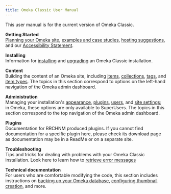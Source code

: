 ```yaml
---
title: Omeka Classic User Manual
---
```

This user manual is for the current version of Omeka Classic. 

**Getting Started**  
[Planning your Omeka site](GettingStarted/Site_Planning_Tips/), [examples and case studies](GettingStarted/UsingOmeka), [hosting suggestions](GettingStarted/Hosting_Suggestions), and our [Accessibility Statement](GettingStarted/Accessibility_Statement). 

**Installing**  
Information for [installing](Installation/Installation) and [upgrading](Installation/Upgrading) an Omeka Classic installation.

**Content**  
Building the content of an Omeka site, including [items](Content/Items), [collections](Content/Collections), [tags](Content/Tags), and [item types](Content/Item_Types). The topics in this section correspond to options on the left-hand navigation of the Omeka admin dashboard.

**Administration**  
Managing your installation's [appearance](Admin/Appearance/Appearance_Settings/), [plugins](Admin/Adding_and_Managing_Plugins), [users](Admin/Users), and [site settings](Admin/Settings/General_Settings/); in Omeka, these options are only available to SuperUsers. The topics in this section correspond to the top navigation of the Omeka admin dashboard.

**Plugins**  
Documentation for RRCHNM produced plugins. If you cannot find documentation for a specific plugin here, please check its download page as documentation may be in a ReadMe or on a separate site. 

**Troubleshooting**  
Tips and tricks for dealing with problems with your Omeka Classic installation. Look here to learn how to [retrieve error messages](Troubleshooting/Retrieving_Error_Messages)

**Technical documentation**  
For users who are comfortable modifying the code, this section includes instructions on [backing up your Omeka database](Technical/Backing_up_an_Omeka_Database), [configuring thumbnail creation](Technical/ConfiguringThumbnailCreation), and more.
